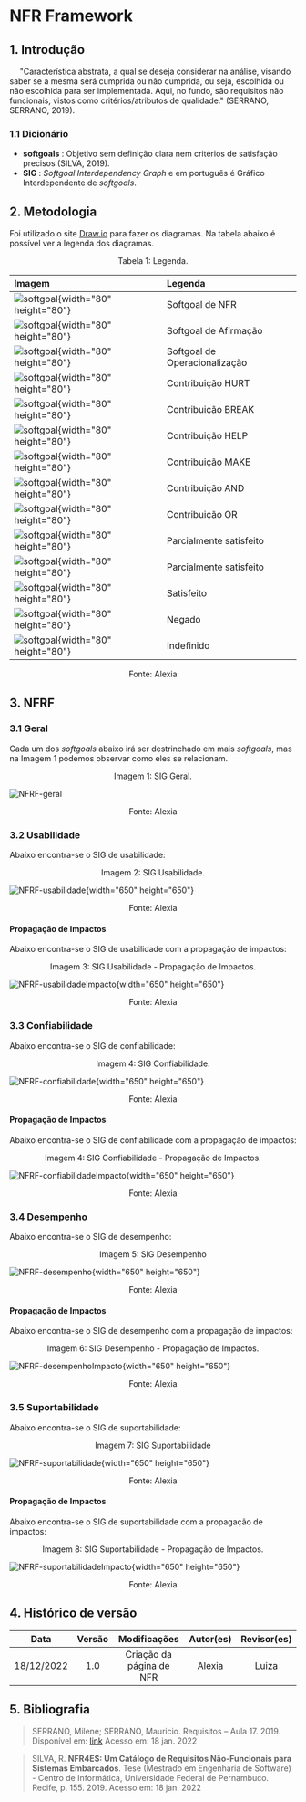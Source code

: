 # NFR Framework

## 1. Introdução

&ensp;&ensp; "Característica abstrata, a qual se deseja considerar na análise, visando saber se a mesma será cumprida ou não cumprida, ou seja, escolhida ou não escolhida para ser implementada. Aqui, no fundo, são requisitos não funcionais, vistos como critérios/atributos de qualidade." (SERRANO, SERRANO, 2019).

### 1.1 Dicionário

- **softgoals** : Objetivo sem definição clara nem critérios de satisfação precisos (SILVA, 2019).
- **SIG** :  *Softgoal Interdependency Graph* e em português é Gráfico Interdependente de *softgoals*.

## 2. Metodologia

Foi utilizado o site [Draw.io](https://app.diagrams.net/) para fazer os diagramas. Na tabela abaixo é possível ver a legenda dos diagramas.

<figcaption align="center">Tabela 1: Legenda.</figcaption>

| Imagem                                                                  | Legenda                                 |
| :---------------------------------------------------------------------- | :-------------------------------------- |
| ![softgoal](../assets/NFR/NFR_normal.jpeg){width="80" height="80"}      | Softgoal de NFR                         |
| ![softgoal](../assets/NFR/NFR_claim.jpeg){width="80" height="80"}       | Softgoal de Afirmação                   |
| ![softgoal](../assets/NFR/NFR_priorizacao.jpeg){width="80" height="80"} | Softgoal de Operacionalização           |
| ![softgoal](../assets/NFR/NFR_rpn.jpeg){width="80" height="80"}         | Contribuição HURT                       |
| ![softgoal](../assets/NFR/NFR_rsn.jpeg){width="80" height="80"}         | Contribuição BREAK                      |
| ![softgoal](../assets/NFR/NFR_rpp.jpeg){width="80" height="80"}         | Contribuição HELP                       |
| ![softgoal](../assets/NFR/NFR_rsp.jpeg){width="80" height="80"}         | Contribuição MAKE                       |
| ![softgoal](../assets/NFR/NFR_and.jpeg){width="80" height="80"}         | Contribuição AND                        |
| ![softgoal](../assets/NFR/NFR_or.jpeg){width="80" height="80"}          | Contribuição OR                         |
| ![softgoal](../assets/NFR/ps.jpeg){width="80" height="80"}              | Parcialmente satisfeito                 |
| ![softgoal](../assets/NFR/pn.jpeg){width="80" height="80"}              | Parcialmente satisfeito                 |
| ![softgoal](../assets/NFR/satisfeito.jpeg){width="80" height="80"}      | Satisfeito                              |
| ![softgoal](../assets/NFR/negado.jpeg){width="80" height="80"}          | Negado                                  |
| ![softgoal](../assets/NFR/indefinido.jpeg){width="80" height="80"}      | Indefinido                              |

<center>
<figcaption>Fonte: Alexia</figcaption>
</center>

## 3. NFRF

### 3.1 Geral

Cada um dos *softgoals* abaixo irá ser destrinchado em mais *softgoals*, mas na Imagem 1 podemos observar como eles se relacionam.

<figcaption align="center">Imagem 1: SIG Geral.</figcaption>

![NFRF-geral](../assets/NFR/NFRF-geral.jpeg)

<center>
<figcaption>Fonte: Alexia</figcaption>
</center>

### 3.2 Usabilidade

Abaixo encontra-se o SIG de usabilidade:

<figcaption align="center">Imagem 2: SIG Usabilidade.</figcaption>

![NFRF-usabilidade](../assets/NFR/NFRF-usabilidade.jpeg){width="650" height="650"}  

<center>
<figcaption>Fonte: Alexia</figcaption>
</center>

#### Propagação de Impactos

Abaixo encontra-se o SIG de usabilidade com a propagação de impactos:

<figcaption align="center">Imagem 3: SIG Usabilidade - Propagação de Impactos.</figcaption>

![NFRF-usabilidadeImpacto](../assets/NFR/NFRF-usabilidade2.jpeg){width="650" height="650"}  

<center>
<figcaption>Fonte: Alexia</figcaption>
</center>

### 3.3 Confiabilidade

Abaixo encontra-se o SIG de confiabilidade:

<figcaption align="center">Imagem 4: SIG Confiabilidade.</figcaption>

![NFRF-confiabilidade](../assets/NFR/NFRF-confiabilidade.jpeg){width="650" height="650"}  

<center>
<figcaption>Fonte: Alexia</figcaption>
</center>

#### Propagação de Impactos

Abaixo encontra-se o SIG de confiabilidade com a propagação de impactos:

<figcaption align="center">Imagem 4: SIG Confiabilidade - Propagação de Impactos.</figcaption>

![NFRF-confiabilidadeImpacto](../assets/NFR/NFRF-confiabilidade2.jpeg){width="650" height="650"}

<center>
<figcaption>Fonte: Alexia</figcaption>
</center>

### 3.4 Desempenho

Abaixo encontra-se o SIG de desempenho:

<figcaption align="center">Imagem 5: SIG Desempenho </figcaption>

![NFRF-desempenho](../assets/NFR/NFRF-desempenho.jpeg){width="650" height="650"}  

<center>
<figcaption>Fonte: Alexia</figcaption>
</center>

#### Propagação de Impactos

Abaixo encontra-se o SIG de desempenho com a propagação de impactos:

<figcaption align="center">Imagem 6: SIG Desempenho - Propagação de Impactos.</figcaption>

![NFRF-desempenhoImpacto](../assets/NFR/NFRF-desempenho2.jpeg){width="650" height="650"}

<center>
<figcaption>Fonte: Alexia</figcaption>
</center>

### 3.5 Suportabilidade

Abaixo encontra-se o SIG de suportabilidade:

<figcaption align="center">Imagem 7: SIG Suportabilidade </figcaption>

![NFRF-suportabilidade](../assets/NFR/NFRF-suportabilidade.jpeg){width="650" height="650"}  

<center>
<figcaption>Fonte: Alexia</figcaption>
</center>

#### Propagação de Impactos

Abaixo encontra-se o SIG de suportabilidade com a propagação de impactos:

<figcaption align="center">Imagem 8: SIG Suportabilidade - Propagação de Impactos.</figcaption>

![NFRF-suportabilidadeImpacto](../assets/NFR/NFRF-suportabilidade2.jpeg){width="650" height="650"}

<center>
<figcaption>Fonte: Alexia</figcaption>
</center>

## 4. Histórico de versão

|    Data    | Versão |                          Modificações                           |    Autor(es)     | Revisor(es) |
| :--------: | :----: | :-------------------------------------------------------------: | :--------------: | :---------: |
| 18/12/2022 |  1.0   |                    Criação da página de NFR                     |      Alexia      |    Luiza    |

## 5. Bibliografia

> SERRANO, Milene; SERRANO, Mauricio. Requisitos – Aula 17. 2019. Disponível em: [link](https://aprender3.unb.br/pluginfile.php/2307541/mod_resource/content/1/Requisitos%20-%20Aula%20019a.pdf) Acesso em: 18 jan. 2022

> SILVA, R. **NFR4ES: Um Catálogo de Requisitos Não-Funcionais para Sistemas Embarcados**. Tese (Mestrado em Engenharia de Software) - Centro de Informática, Universidade Federal de Pernambuco. Recife, p. 155. 2019. Acesso em: 18 jan. 2022